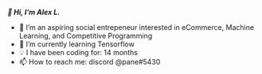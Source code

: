 ***👋 Hi, I’m Alex L.***
- 👀 I’m an aspiring social entrepeneur interested in eCommerce, Machine Learning, and Competitive Programming
- 🌱 I’m currently learning Tensorflow
- 💡 I have been coding for: 14 months
- 📫 How to reach me: discord @pane#5430
